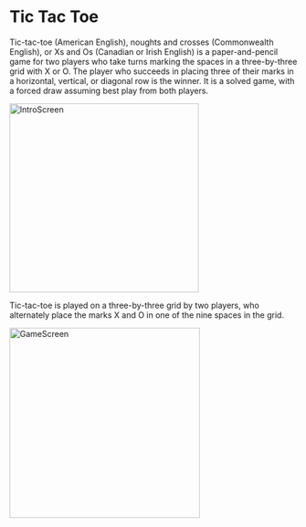 # Tic Tac Toe
Tic-tac-toe (American English), noughts and crosses (Commonwealth English), or Xs and Os (Canadian or Irish English) is a paper-and-pencil game for two players who take turns marking the spaces in a three-by-three grid with X or O. The player who succeeds in placing three of their marks in a horizontal, vertical, or diagonal row is the winner. It is a solved game, with a forced draw assuming best play from both players.

<img width="331" alt="IntroScreen" src="https://user-images.githubusercontent.com/90010570/217732493-d52fe42a-80bc-4c83-83f6-853f45b8515b.PNG">

Tic-tac-toe is played on a three-by-three grid by two players, who alternately place the marks X and O in one of the nine spaces in the grid.

<img width="333" alt="GameScreen" src="https://user-images.githubusercontent.com/90010570/217732489-3894b674-0f5f-45c3-af92-f75eaa1246f0.PNG">
